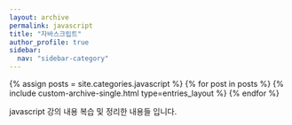 ```yaml
---
layout: archive
permalink: javascript
title: "자바스크립트"
author_profile: true
sidebar:
  nav: "sidebar-category"
---
```


{% assign posts = site.categories.javascript %}
{% for post in posts %}
  {% include custom-archive-single.html type=entries_layout %}
{% endfor %}

javascript 강의 내용 복습 및 정리한 내용들 입니다.